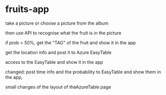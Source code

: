 # fruits-app

take a picture or choose a picture from the album

then use API to recognise what the fruit is in the picture

if prob > 50%, get the "TAG" of the fruit and show it in the app

get the location info and post it to Azure EasyTable

access to the EasyTable and show it in the app

changed: post time info and the probability to EasyTable and show them in the app,

small changes of the layout of theAzureTable page
